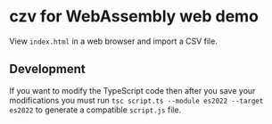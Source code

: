 # czv for WebAssembly web demo

View `index.html` in a web browser and import a CSV file.

## Development

If you want to modify the TypeScript code then after you save your modifications you must run `tsc script.ts --module es2022 --target es2022` to generate a compatible `script.js` file.
